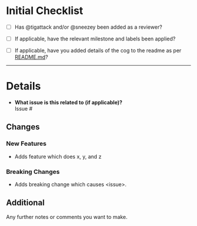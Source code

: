 # Initial Checklist
- [ ] Has @tigattack and/or @sneezey been added as a reviewer?
<!--
Note: This can be done by typing `/assign @user`.
-->
- [ ] If applicable, have the relevant milestone and labels been applied?
<!--
Note: This can be done by typing `/milestone %milestone_name` and/or `/label ~label1 ~label2`.
-->
- [ ] If applicable, have you added details of the cog to the readme as per [README.md](https://gitlab.com/homelab-mods/LabBot/-/blob/develop/README.md#cog-summaries)?

---

<!--
FILL OUT THE BELOW SECTIONS AS APPROPRIATE
-->

# Details
* **What issue is this related to (if applicable)?**  
Issue #

## Changes
### New Features
* Adds feature which does x, y, and z

### Breaking Changes
* Adds breaking change which causes \<issue\>.

## Additional
Any further notes or comments you want to make.

